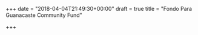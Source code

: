 +++
date = "2018-04-04T21:49:30+00:00"
draft = true
title = "Fondo Para Guanacaste Community Fund"

+++
